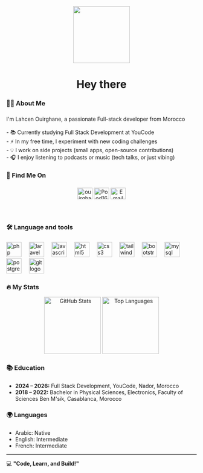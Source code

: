 <div align="center">
  <img height="150" src="https://user-images.githubusercontent.com/74038190/214644152-52f47eb3-5e31-4f47-8758-05c9468d5596.gif" />
</div>

###

<h1 align="center">Hey there</h1>

###

<h3 align="left">👩‍💻 About Me</h3>

###

<p align="left">I'm Lahcen Ouirghane, a passionate Full-stack developer from Morocco<br><br>- 📚 Currently studying Full Stack Development at YouCode<br>- ⚡ In my free time, I experiment with new coding challenges<br>- 💡 I work on side projects (small apps, open-source contributions)<br>- 🎧 I enjoy listening to podcasts or music (tech talks, or just vibing)</p>

###

<h3 align="left">📧 Find Me On</h3>

###

<div align="center">
  <a href="https://www.linkedin.com/in/ouirghane" target="blank"><img align="center" src="https://raw.githubusercontent.com/rahuldkjain/github-profile-readme-generator/master/src/images/icons/Social/linked-in-alt.svg" alt="ouirghane" height="30" width="40" /></a>
  <a href="https://github.com/Pood16" target="blank"><img align="center" src="https://raw.githubusercontent.com/rahuldkjain/github-profile-readme-generator/master/src/images/icons/Social/github.svg" alt="Pood16" height="30" width="40" /></a>
  <a href="mailto:lahcenwirghanec11@gmail.com" target="blank"><img align="center" src="https://raw.githubusercontent.com/rahuldkjain/github-profile-readme-generator/master/src/images/icons/Social/mail.svg" alt="Email" height="30" width="40" /></a>
</div>

###

<br clear="both">

###

<h3 align="left">🛠 Language and tools</h3>

###

<div align="left">
  <img src="https://cdn.jsdelivr.net/gh/devicons/devicon/icons/php/php-original.svg" height="40" alt="php logo" />
  <img width="12" />
  <img src="https://cdn.jsdelivr.net/gh/devicons/devicon/icons/laravel/laravel-original.svg" height="40" alt="laravel logo" />
  <img width="12" />
  <img src="https://cdn.jsdelivr.net/gh/devicons/devicon/icons/javascript/javascript-original.svg" height="40" alt="javascript logo" />
  <img width="12" />
  <img src="https://cdn.jsdelivr.net/gh/devicons/devicon/icons/html5/html5-original.svg" height="40" alt="html5 logo" />
  <img width="12" />
  <img src="https://cdn.jsdelivr.net/gh/devicons/devicon/icons/css3/css3-original.svg" height="40" alt="css3 logo" />
  <img width="12" />
  <img src="https://cdn.jsdelivr.net/gh/devicons/devicon/icons/tailwindcss/tailwindcss-original-wordmark.svg" height="40" alt="tailwindcss logo" />
  <img width="12" />
  <img src="https://cdn.jsdelivr.net/gh/devicons/devicon/icons/bootstrap/bootstrap-original.svg" height="40" alt="bootstrap logo" />
  <img width="12" />
  <img src="https://cdn.jsdelivr.net/gh/devicons/devicon/icons/mysql/mysql-original.svg" height="40" alt="mysql logo" />
  <img width="12" />
  <img src="https://cdn.jsdelivr.net/gh/devicons/devicon/icons/postgresql/postgresql-original.svg" height="40" alt="postgresql logo" />
  <img width="12" />
  <img src="https://cdn.jsdelivr.net/gh/devicons/devicon/icons/git/git-original.svg" height="40" alt="git logo" />
</div>

###

<h3 align="left">🔥 My Stats</h3>

<div align="center">
  <img src="https://github-readme-stats.vercel.app/api?username=Pood16&show_icons=true&theme=radical" height="150" alt="GitHub Stats" />
  <img src="https://github-readme-stats.vercel.app/api/top-langs/?username=Pood16&layout=compact&theme=radical" height="150" alt="Top Languages" />
</div>

<h3 align="left">📚 Education</h3>

###

- **2024 – 2026:** Full Stack Development, YouCode, Nador, Morocco  
- **2018 – 2022:** Bachelor in Physical Sciences, Electronics, Faculty of Sciences Ben M'sik, Casablanca, Morocco  

###



<h3 align="left">🌍 Languages</h3>

###

- Arabic: Native  
- English: Intermediate  
- French: Intermediate  

---

💻 **"Code, Learn, and Build!"**
